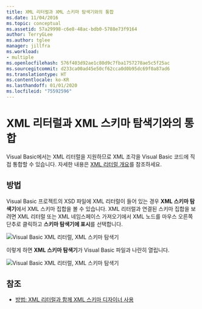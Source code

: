```yaml
---
title: XML 리터럴과 XML 스키마 탐색기와의 통합
ms.date: 11/04/2016
ms.topic: conceptual
ms.assetid: 57a29998-c6e8-48ac-bdb0-5788e73f9164
author: TerryGLee
ms.author: tglee
manager: jillfra
ms.workload:
- multiple
ms.openlocfilehash: 576f403d92ae1c80d9c7fba1757278ae5c5f25ac
ms.sourcegitcommit: d233ca00ad45e50cf62cca0d0b95dc69f0a87ad6
ms.translationtype: HT
ms.contentlocale: ko-KR
ms.lasthandoff: 01/01/2020
ms.locfileid: "75592596"
---
```

# <a name="integration-of-xml-literals-with-xml-schema-explorer"></a>XML 리터럴과 XML 스키마 탐색기와의 통합

Visual Basic에서는 XML 리터럴을 지원하므로 XML 조각을 Visual Basic 코드에 직접 통합할 수 있습니다. 자세한 내용은 [XML 리터럴 개요](/dotnet/visual-basic/programming-guide/language-features/xml/xml-literals-overview)를 참조하세요.

## <a name="how-to"></a>방법

Visual Basic 프로젝트의 XSD 파일에 XML 리터럴이 들어 있는 경우 **XML 스키마 탐색기**에서 XML 스키마 집합을 볼 수 있습니다. XML 리터럴과 연결된 스키마 집합을 보려면 XML 리터럴 또는 XML 네임스페이스 가져오기에서 XML 노드를 마우스 오른쪽 단추로 클릭하고 **스키마 탐색기에 표시**를 선택합니다.

![Visual Basic XML 리터럴, XML 스키마 탐색기](../xml-tools/media/vbxmlliteralswithxmlschemaexplorer1.gif)

이렇게 하면 **XML 스키마 탐색기**가 Visual Basic 파일과 나란히 열립니다.

![Visual Basic XML 리터럴, XML 스키마 탐색기](../xml-tools/media/vbxmlliteralswithxmlschemaexplorer2.gif)

## <a name="see-also"></a>참조

- [방법: XML 리터럴과 함께 XML 스키마 디자이너 사용](../xml-tools/how-to-use-the-xml-schema-designer-with-xml-literals.md)
